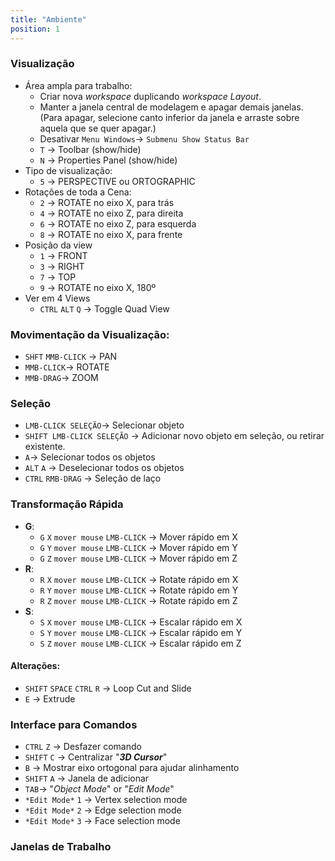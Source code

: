 ```yaml
---
title: "Ambiente"
position: 1
---
```


### Visualização
- Área ampla para trabalho:
    - Criar nova *workspace* duplicando *workspace Layout*.
    - Manter a janela central de modelagem e apagar demais janelas. (Para apagar, selecione canto inferior da janela e arraste sobre aquela que se quer apagar.)
    - Desativar `Menu Windows`-> `Submenu Show Status Bar`
    - `T`  -> Toolbar (show/hide)
    - `N`  -> Properties Panel (show/hide)
- Tipo de visualização:
    - `5`  -> PERSPECTIVE ou ORTOGRAPHIC
- Rotações de toda a Cena:
    - `2`  -> ROTATE no eixo X, para trás
    - `4`  -> ROTATE no eixo Z, para direita
    - `6`  -> ROTATE no eixo Z, para esquerda
    - `8`  -> ROTATE no eixo X, para frente
- Posição da view
    - `1`  -> FRONT
    - `3`  -> RIGHT
    - `7`  -> TOP
    - `9`  -> ROTATE no eixo X, 180º
- Ver em 4 Views
    - `CTRL` `ALT` `Q` -> Toggle Quad View

### Movimentação da Visualização:
- `SHFT` `MMB-CLICK` -> PAN
- `MMB-CLICK`-> ROTATE
- `MMB-DRAG`-> ZOOM

### Seleção
- `LMB-CLICK SELEÇÃO`-> Selecionar objeto
- `SHIFT LMB-CLICK SELEÇÃO` -> Adicionar novo objeto em seleção, ou retirar existente.
- `A`-> Selecionar todos os objetos
- `ALT` `A` -> Deselecionar todos os objetos
- `CTRL` `RMB-DRAG` -> Seleção de laço

### Transformação Rápida
- **G**:
    - `G` `X` `mover mouse` `LMB-CLICK` -> Mover rápido em X
    - `G` `Y` `mover mouse` `LMB-CLICK` -> Mover rápido em Y
    - `G` `Z` `mover mouse` `LMB-CLICK` -> Mover rápido em Z
- **R**:
    - `R` `X` `mover mouse` `LMB-CLICK` -> Rotate rápido em X
    - `R` `Y` `mover mouse` `LMB-CLICK` -> Rotate rápido em Y
    - `R` `Z` `mover mouse` `LMB-CLICK` -> Rotate rápido em Z
- **S**:
    - `S` `X` `mover mouse` `LMB-CLICK` -> Escalar rápido em X
    - `S` `Y` `mover mouse` `LMB-CLICK` -> Escalar rápido em Y
    - `S` `Z` `mover mouse` `LMB-CLICK` -> Escalar rápido em Z

#### Alterações:
- `SHIFT` `SPACE` `CTRL` `R` -> Loop Cut and Slide
- `E` -> Extrude

### Interface para Comandos
- `CTRL` `Z` -> Desfazer comando
- `SHIFT` `C` -> Centralizar "***3D Cursor***"
- `B` -> Mostrar eixo ortogonal para ajudar alinhamento
- `SHIFT` `A` -> Janela de adicionar
- `TAB`-> "*Object Mode*" or "*Edit Mode*"
- `*Edit Mode*` `1` -> Vertex selection mode
- `*Edit Mode*` `2` -> Edge selection mode
- `*Edit Mode*` `3` -> Face selection mode


### Janelas de Trabalho

